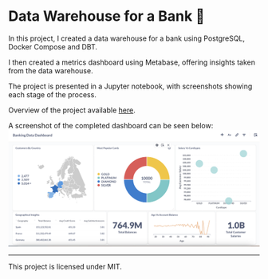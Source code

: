 # Data Warehouse for a Bank 🏦

In this project, I created a data warehouse for a bank using PostgreSQL, Docker Compose and DBT.

I then created a metrics dashboard using Metabase, offering insights taken from the data warehouse.

The project is presented in a Jupyter notebook, with screenshots showing each stage of the process.

Overview of the project available [here](https://github.com/rob-writes-code/bank-data-warehouse/blob/main/notebooks/bank_data.ipynb).

A screenshot of the completed dashboard can be seen below:
![metrics_dashboard](/notebooks/screenshots/bank_dashboard2.png)

<hr>

This project is licensed under MIT.
